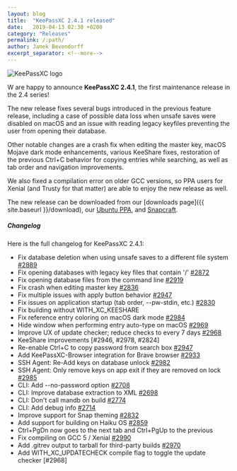 ```yaml
---
layout: blog
title:  "KeePassXC 2.4.1 released"
date:   2019-04-13 02:30 +0200
category: "Releases"
permalink: /:path/
author: Janek Bevendorff
excerpt_separator: <!--more-->
---
```


<div class="blog-teaser-img">
<img src="{{ site.baseurl }}/logo.png" alt="KeePassXC logo">
</div>

W are happy to announce **KeePassXC 2.4.1**, the first maintenance release in the 2.4 series!

The new release fixes several bugs introduced in the previous feature release,
including a case of possible data loss when unsafe saves were disabled on
macOS and an issue with reading legacy keyfiles preventing the user from
opening their database.

<!--more-->

Other notable changes are a crash fix when editing the master key, macOS Mojave
dark mode enhancements, various KeeShare fixes, restoration of the previous
Ctrl+C behavior for copying entries while searching, as well as tab order and
navigation improvements.

We also fixed a compilation error on older GCC versions, so PPA users for
Xenial (and Trusty for that matter) are able to enjoy the new release as well.

The new release can be downloaded from our
[downloads page]({{ site.baseurl }}/download), our
[Ubuntu PPA](https://launchpad.net/~phoerious/+archive/ubuntu/keepassxc/),
and [Snapcraft](https://snapcraft.io/keepassxc/).

<h5 id="changelog" style="clear: left">Changelog</h5>

Here is the full changelog for KeePassXC 2.4.1:

- Fix database deletion when using unsafe saves to a different file system [#2889](https://github.com/keepassxreboot/keepassxc/issues/2889)
- Fix opening databases with legacy key files that contain '/' [#2872](https://github.com/keepassxreboot/keepassxc/issues/2872)
- Fix opening database files from the command line [#2919](https://github.com/keepassxreboot/keepassxc/issues/2919)
- Fix crash when editing master key [#2836](https://github.com/keepassxreboot/keepassxc/issues/2836)
- Fix multiple issues with apply button behavior [#2947](https://github.com/keepassxreboot/keepassxc/issues/2947)
- Fix issues on application startup (tab order, --pw-stdin, etc.) [#2830](https://github.com/keepassxreboot/keepassxc/issues/2830)
- Fix building without WITH_XC_KEESHARE
- Fix reference entry coloring on macOS dark mode [#2984](https://github.com/keepassxreboot/keepassxc/issues/2984)
- Hide window when performing entry auto-type on macOS [#2969](https://github.com/keepassxreboot/keepassxc/issues/2969)
- Improve UX of update checker; reduce checks to every 7 days [#2968](https://github.com/keepassxreboot/keepassxc/issues/2968)
- KeeShare improvements [#2946, #2978, #2824]
- Re-enable Ctrl+C to copy password from search box [#2947](https://github.com/keepassxreboot/keepassxc/issues/2947)
- Add KeePassXC-Browser integration for Brave browser [#2933](https://github.com/keepassxreboot/keepassxc/issues/2933)
- SSH Agent: Re-Add keys on database unlock [#2982](https://github.com/keepassxreboot/keepassxc/issues/2982)
- SSH Agent: Only remove keys on app exit if they are removed on lock [#2985](https://github.com/keepassxreboot/keepassxc/issues/2985)
- CLI: Add --no-password option [#2708](https://github.com/keepassxreboot/keepassxc/issues/2708)
- CLI: Improve database extraction to XML [#2698](https://github.com/keepassxreboot/keepassxc/issues/2698)
- CLI: Don't call mandb on build [#2774](https://github.com/keepassxreboot/keepassxc/issues/2774)
- CLI: Add debug info [#2714](https://github.com/keepassxreboot/keepassxc/issues/2714)
- Improve support for Snap theming [#2832](https://github.com/keepassxreboot/keepassxc/issues/2832)
- Add support for building on Haiku OS [#2859](https://github.com/keepassxreboot/keepassxc/issues/2859)
- Ctrl+PgDn now goes to the next tab and Ctrl+PgUp to the previous
- Fix compiling on GCC 5 / Xenial [#2990](https://github.com/keepassxreboot/keepassxc/issues/2990)
- Add .gitrev output to tarball for third-party builds [#2970](https://github.com/keepassxreboot/keepassxc/issues/2970)
- Add WITH_XC_UPDATECHECK compile flag to toggle the update checker [#2968]